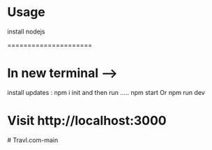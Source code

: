 # Usage
install nodejs

=====================
# In new terminal --> 
install updates : npm i init
and then run .....
 npm start
 Or
 npm run dev 
# Visit http://localhost:3000
#   T r a v l . c o m - m a i n  
 